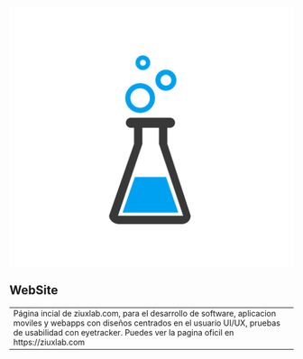 <img src="public/assets/img/isologotipo-negro.png" align="center" />

## WebSite

<table>
<tr>
<td>
  Página incial de ziuxlab.com, para el desarrollo de software, aplicacion moviles y webapps con diseños centrados en el usuario UI/UX,
  pruebas de usabilidad con eyetracker.
   Puedes ver la pagina oficil en   https://ziuxlab.com
</td>
</tr>
</table>

